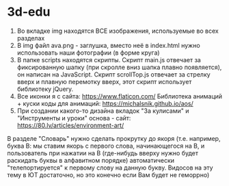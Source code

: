 # 3d-edu
1. Во вкладке img находятся ВСЕ изображения, используемые во всех разделах
2. В img файл ava.png - заглушка, вместо неё в index.html нужно использовать наши фотографии (в форме круга)
3. В папке scripts находятся скрипты. Скрипт main.js отвечает за фиксированную шапку (при скролле вниз шапка плавно появляется), он написан на JavaScript. Скрипт scrollTop.js отвечает за стрелку вверх и плавную перемотку вверх,
этот скрипт использует библиотеку jQuery.
4. Все иконки я с сайта: https://www.flaticon.com/
Библиотека анимаций + куски коды для анимаций: https://michalsnik.github.io/aos/
5. При создании какого-то дизайна вкладок "За кулисами" и "Инструменты и уроки" основа - сайт: https://80.lv/articles/environment-art/

 В разделе "Словарь" нужно сделать прокрутку до якоря (т.е. например, буква В: мы ставим якорь с первого слова, начинающегося на В, и пользователь при нажатии на В 
(где-нибудь вверху нужно будет раскидать буквы в алфавитном порядке) автоматически "телепортируется" к первому слову на данную букву. Видосов на эту тему в ЮТ достаточно, но это конечно если Вам будет не геморрно)
